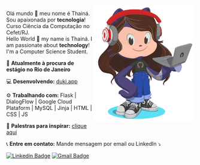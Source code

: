 <img src="https://github.com/thainapires/thainapires/blob/master/octocat_th.png?raw=true" min-width="270px" max-width="270px" width="270px" align="right" alt="Octocat">

<p align="left">
  Olá mundo 👋 meu nome é Thainá. Sou apaixonada por <strong>tecnologia</strong>! Curso Ciência da Computação no Cefet/RJ.<br>
  Hello World 👋 my name is Thainá. I am passionate about <strong>technology</strong>! I'm a Computer Science Student.
</p>

<p align="left">
💬 <strong>Atualmente à procura de estágio no Rio de Janeiro</strong>
</p>

<p align="left">
💻 <strong>Desenvolvendo:</strong> <a href="https://duki.app">duki.app</a>
</p>

<p align="left">
⚙️ <strong>Trabalhando com:</strong> Flask | DialogFlow | Google Cloud Plataform | MySQL | Jinja | HTML | CSS | JS
</p>

<p align="left">
🎤 <strong>Palestras para inspirar:</strong> <a href="https://bit.ly/3hhX9OY">clique aqui</a>
</p>

<p align="left">
📞 <strong>Entre em contato:</strong> Mande mensagem por email ou LinkedIn ⤵️
</p>

[![Linkedin Badge](https://img.shields.io/badge/-thainapires-blue?style=flat-square&logo=Linkedin&logoColor=white&link=https://www.linkedin.com/in/thainapires/)](https://www.linkedin.com/in/thainapires/)
[![Gmail Badge](https://img.shields.io/badge/-thainaspiress@gmail.com-c14438?style=flat-square&logo=Gmail&logoColor=white&link=mailto:thainaspiress@gmail.com)](mailto:thainaspiress@gmail.com)
